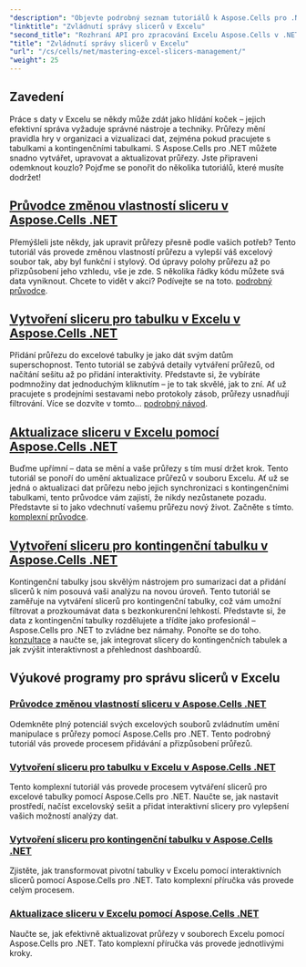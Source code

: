 ```yaml
---
"description": "Objevte podrobný seznam tutoriálů k Aspose.Cells pro .NET zaměřených na správu slicerů v Excelu, včetně přidávání, přizpůsobení a aktualizace slicerů v souborech Excelu."
"linktitle": "Zvládnutí správy slicerů v Excelu"
"second_title": "Rozhraní API pro zpracování Excelu Aspose.Cells v .NET"
"title": "Zvládnutí správy slicerů v Excelu"
"url": "/cs/cells/net/mastering-excel-slicers-management/"
"weight": 25
---
```


## Zavedení

Práce s daty v Excelu se někdy může zdát jako hlídání koček – jejich efektivní správa vyžaduje správné nástroje a techniky. Průřezy mění pravidla hry v organizaci a vizualizaci dat, zejména pokud pracujete s tabulkami a kontingenčními tabulkami. S Aspose.Cells pro .NET můžete snadno vytvářet, upravovat a aktualizovat průřezy. Jste připraveni odemknout kouzlo? Pojďme se ponořit do několika tutoriálů, které musíte dodržet!

## [Průvodce změnou vlastností sliceru v Aspose.Cells .NET](./guide-change-slicer-properties/)

Přemýšleli jste někdy, jak upravit průřezy přesně podle vašich potřeb? Tento tutoriál vás provede změnou vlastností průřezu a vylepší váš excelový soubor tak, aby byl funkční i stylový. Od úpravy polohy průřezu až po přizpůsobení jeho vzhledu, vše je zde. S několika řádky kódu můžete svá data vyniknout. Chcete to vidět v akci? Podívejte se na toto. [podrobný průvodce](./guide-change-slicer-properties/).

## [Vytvoření sliceru pro tabulku v Excelu v Aspose.Cells .NET](./creating-slicer-for-excel-table/)

Přidání průřezu do excelové tabulky je jako dát svým datům superschopnost. Tento tutoriál se zabývá detaily vytváření průřezů, od načítání sešitu až po přidání interaktivity. Představte si, že vybíráte podmnožiny dat jednoduchým kliknutím – je to tak skvělé, jak to zní. Ať už pracujete s prodejními sestavami nebo protokoly zásob, průřezy usnadňují filtrování. Více se dozvíte v tomto... [podrobný návod](./creating-slicer-for-excel-table/).

## [Aktualizace sliceru v Excelu pomocí Aspose.Cells .NET](./update-slicers-in-excel/)

Buďme upřímní – data se mění a vaše průřezy s tím musí držet krok. Tento tutoriál se ponoří do umění aktualizace průřezů v souboru Excelu. Ať už se jedná o aktualizaci dat průřezu nebo jejich synchronizaci s kontingenčními tabulkami, tento průvodce vám zajistí, že nikdy nezůstanete pozadu. Představte si to jako vdechnutí vašemu průřezu nový život. Začněte s tímto. [komplexní průvodce](./update-slicers-in-excel/).

## [Vytvoření sliceru pro kontingenční tabulku v Aspose.Cells .NET](./creating-slicer-for-pivot-table/)

Kontingenční tabulky jsou skvělým nástrojem pro sumarizaci dat a přidání slicerů k nim posouvá vaši analýzu na novou úroveň. Tento tutoriál se zaměřuje na vytváření slicerů pro kontingenční tabulky, což vám umožní filtrovat a prozkoumávat data s bezkonkurenční lehkostí. Představte si, že data z kontingenční tabulky rozdělujete a třídíte jako profesionál – Aspose.Cells pro .NET to zvládne bez námahy. Ponořte se do toho. [konzultace](./creating-slicer-for-pivot-table/) a naučte se, jak integrovat slicery do kontingenčních tabulek a jak zvýšit interaktivnost a přehlednost dashboardů.

## Výukové programy pro správu slicerů v Excelu
### [Průvodce změnou vlastností sliceru v Aspose.Cells .NET](./guide-change-slicer-properties/)
Odemkněte plný potenciál svých excelových souborů zvládnutím umění manipulace s průřezy pomocí Aspose.Cells pro .NET. Tento podrobný tutoriál vás provede procesem přidávání a přizpůsobení průřezů.
### [Vytvoření sliceru pro tabulku v Excelu v Aspose.Cells .NET](./creating-slicer-for-excel-table/)
Tento komplexní tutoriál vás provede procesem vytváření slicerů pro excelové tabulky pomocí Aspose.Cells pro .NET. Naučte se, jak nastavit prostředí, načíst excelovský sešit a přidat interaktivní slicery pro vylepšení vašich možností analýzy dat.
### [Vytvoření sliceru pro kontingenční tabulku v Aspose.Cells .NET](./creating-slicer-for-pivot-table/)
Zjistěte, jak transformovat pivotní tabulky v Excelu pomocí interaktivních slicerů pomocí Aspose.Cells pro .NET. Tato komplexní příručka vás provede celým procesem.
### [Aktualizace sliceru v Excelu pomocí Aspose.Cells .NET](./update-slicers-in-excel/)
Naučte se, jak efektivně aktualizovat průřezy v souborech Excelu pomocí Aspose.Cells pro .NET. Tato komplexní příručka vás provede jednotlivými kroky.